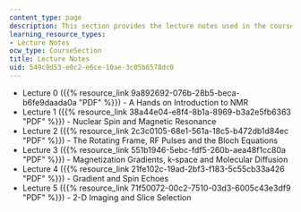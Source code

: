 ```yaml
---
content_type: page
description: This section provides the lecture notes used in the course.
learning_resource_types:
- Lecture Notes
ocw_type: CourseSection
title: Lecture Notes
uid: 549c9d53-e0c2-e6ce-10ae-3c05b6578dc0
---
```


*   Lecture 0 ({{% resource_link 9a892692-076b-28b5-beca-b6fe9daada0a "PDF" %}}) - A Hands on Introduction to NMR
*   Lecture 1 ({{% resource_link 38a44e04-e8f4-8b1a-8969-b3a2e5fb6363 "PDF" %}}) - Nuclear Spin and Magnetic Resonance
*   Lecture 2 ({{% resource_link 2c3c0105-68e1-561a-18c5-b472db1d84ec "PDF" %}}) - The Rotating Frame, RF Pulses and the Bloch Equations
*   Lecture 3 ({{% resource_link 551b1946-5ebc-fdf5-260b-aea48f1cc80a "PDF" %}}) - Magnetization Gradients, k-space and Molecular Diffusion
*   Lecture 4 ({{% resource_link 21fe102c-19ad-2bf3-f183-5c55cb33a426 "PDF" %}}) - Gradient and Spin Echoes
*   Lecture 5 ({{% resource_link 71f50072-00c2-7510-03d3-6005c43e3df9 "PDF" %}}) - 2-D Imaging and Slice Selection